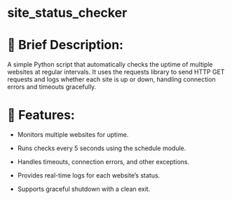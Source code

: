 # site_status_checker

# 📄 Brief Description: <br/>
A simple Python script that automatically checks the uptime of multiple websites at regular intervals. It uses the requests library to send HTTP GET requests and logs whether each site is up or down, handling connection errors and timeouts gracefully.

# 📌 Features: <br/>

* Monitors multiple websites for uptime.

* Runs checks every 5 seconds using the schedule module.

* Handles timeouts, connection errors, and other exceptions.

* Provides real-time logs for each website’s status.

* Supports graceful shutdown with a clean exit.
